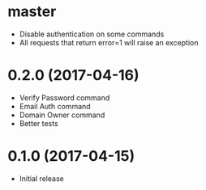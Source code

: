 # master
- Disable authentication on some commands
- All requests that return error=1 will raise an exception

# 0.2.0 (2017-04-16)
- Verify Password command
- Email Auth command
- Domain Owner command
- Better tests

# 0.1.0 (2017-04-15)
- Initial release

